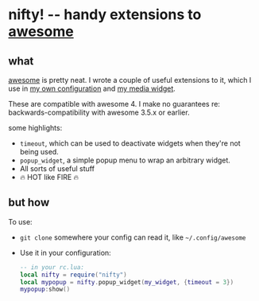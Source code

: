 # nifty! -- handy extensions to [awesome][awesome]

## what

[awesome][awesome] is pretty neat. I wrote a couple of useful extensions to it, which I use in [my own configuration](/../../../awesome-starman) and [my media widget](/../../../awesome-jammin).

These are compatible with awesome 4. I make no guarantees re: backwards-compatibility with awesome 3.5.x or earlier.

some highlights:
* `timeout`, which can be used to deactivate widgets when they're not being used.
* `popup_widget`, a simple popup menu to wrap an arbitrary widget.
* All sorts of useful stuff
* :fire: HOT like FIRE :fire:

## but how
To use:
* `git clone` somewhere your config can read it, like `~/.config/awesome`
* Use it in your configuration:

    ```lua
    -- in your rc.lua:
    local nifty = require("nifty")
    local mypopup = nifty.popup_widget(my_widget, {timeout = 3})
    mypopup:show()
    ```

[awesome]: http://awesomewm.org/